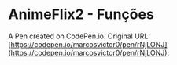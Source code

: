 # AnimeFlix2 - Funções

A Pen created on CodePen.io. Original URL: [https://codepen.io/marcosvictor0/pen/rNjLONJ](https://codepen.io/marcosvictor0/pen/rNjLONJ).


